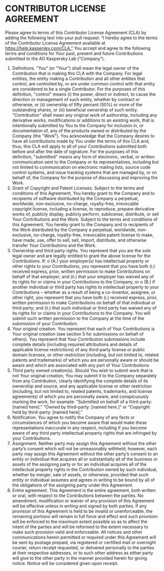 # CONTRIBUTOR LICENSE AGREEMENT
Please agree to terms of this Contributor License Agreement (CLA) by adding the following text into your pull request:
“I hereby agree to the terms of the Contributor License Agreement available at https://help.kaspersky.com/CLA.”
You accept and agree to the following terms and conditions for Your past, present and future Contributions submitted to the AO Kaspersky Lab (“Company”).
1.	Definitions.
"You" (or "Your") shall mean the legal owner of the Contribution that is making this CLA with the Company. For legal entities, the entity making a Contribution and all other entities that control, are controlled by, or are under common control with that entity are considered to be a single Contributor. For the purposes of this definition, "control" means (i) the power, direct or indirect, to cause the direction or management of such entity, whether by contract or otherwise, or (ii) ownership of fifty percent (50%) or more of the outstanding shares, or (iii) beneficial ownership of such entity.
"Contribution" shall mean any original work of authorship, including any derivative works, modifications or additions to an existing work, that is intentionally submitted by You to the Company for inclusion in, or documentation of, any of the products owned or distributed by the Company (the "Work"). You acknowledge that the Company desires to have all contributions made by You under the terms of this CLA and, thus, this CLA will apply to all of your Contributions submitted both before and after the date of signature. For the purposes of this definition, "submitted" means any form of electronic, verbal, or written communication sent to the Company or its representatives, including but not limited to communication on electronic mailing lists, source code control systems, and issue tracking systems that are managed by, or on behalf of, the Company for the purpose of discussing and improving the Work.
2.	Grant of Copyright and Patent Licenses.
Subject to the terms and conditions of this Agreement, You hereby grant to the Company and to recipients of software distributed by the Company a perpetual, worldwide, non-exclusive, no-charge, royalty-free, irrevocable copyright license, including a license, to reproduce, prepare derivative works of, publicly display, publicly perform, sublicense, distribute, or sell Your Contributions and the Work.
Subject to the terms and conditions of this Agreement, You hereby grant to the Company and to recipients of the Work distributed by the Company a perpetual, worldwide, non-exclusive, no-charge, royalty-free, irrevocable patent license to make, have made, use, offer to sell, sell, import, distribute, and otherwise transfer Your Contributions and the Work.
3.	Ownership and third party rights.
You represent that you are the sole legal owner and are legally entitled to grant the above license for the Contributions. If:
o	(A.) your employer(s) has intellectual property or other rights to your Contributions, you represent that you have both (i.) received express, prior, written permission to make Contributions on behalf of that employer; and (ii.) that your employer has waived any of its rights for or claims in your Contributions to the Company, or
o	(B.) if another individual or third party has rights to intellectual property to your Contributions – whether as a result of being a co-inventor, assignee, or other right, you represent that you have both (i.) received express, prior, written permission to make Contributions on behalf of that individual or third party; and (ii.) that such individual or third party has waived any of its rights for or claims in your Contributions to the Company.
You will submit such written permission to the Company at the time of the submission of your Contribution.
4.	Your original creation.
You represent that each of Your Contributions is Your original creation (see section 5 for submissions on behalf of others). You represent that Your Contribution submissions include complete details (including required attributions and details of applicable license restrictions) of any third-party license or public domain licenses, or other restriction (including, but not limited to, related patents and trademarks) of which you are personally aware or should be aware and which are associated with any part of Your Contributions.
5.	Third party owned creation(s).
Should You wish to submit work that is not Your original creation, You may submit it to the Company separately from any Contribution, clearly identifying the complete details of its ownership and source, and any applicable license or other restriction (including, but not limited to, related patents, trademarks, and license agreements) of which you are personally aware, and conspicuously marking the work, for example: "Submitted on behalf of a third-party: [named here].” “Owned by third-party: [named here.]” or “Copyright held by third-party: [named here].”
6.	Notification.
You agree to notify the Company of any facts or circumstances of which you become aware that would make these representations inaccurate in any respect, including if you become aware of any third party intellectual property rights that are infringed by your Contributions.
7.	Assignment.
Neither party may assign this Agreement without the other party’s consent which will not be unreasonably withheld; however, each party may assign this Agreement without the other party’s consent to an entity or individual that acquires all or substantially all of the business or assets of the assigning party or for an individual acquires all of the intellectual property rights in the Contribution owned by such individual, whether by merger, sale of assets, or otherwise, provided that such entity or individual assumes and agrees in writing to be bound by all of the obligations of the assigning party under this Agreement.
8.	Entire agreement.
This Agreement is the entire agreement, both written or oral, with respect to the Contributions between the parties. No amendment, modification or waiver of any provision of this Agreement will be effective unless in writing and signed by both parties. If any provision of this Agreement is held to be invalid or unenforceable, the remaining portions will remain in full force and effect and such provision will be enforced to the maximum extent possible so as to affect the intent of the parties and will be reformed to the extent necessary to make such provision valid and enforceable. All notices and other communications herein permitted or required under this Agreement will be sent by postage prepaid, via registered or certified mail or overnight courier, return receipt requested, or delivered personally to the parties at their respective addresses, or to such other address as either party will give to the other party in the manner provided herein for giving notice. Notice will be considered given upon receipt.


